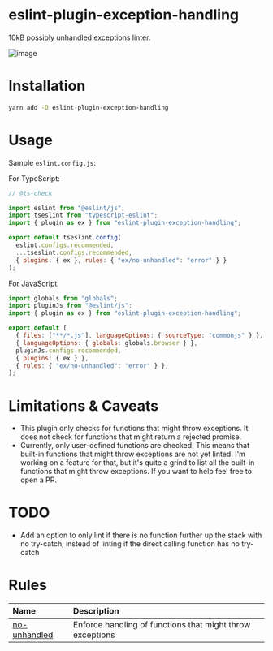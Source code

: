 # eslint-plugin-exception-handling

10kB possibly unhandled exceptions linter.

![image](https://github.com/Akronae/eslint-plugin-exception-handling/assets/17302866/f77dd81a-09c5-4f41-a3f1-d017df1bb1b9)

# Installation

```bash
yarn add -D eslint-plugin-exception-handling
```

# Usage

Sample `eslint.config.js`:

For TypeScript:

```js
// @ts-check

import eslint from "@eslint/js";
import tseslint from "typescript-eslint";
import { plugin as ex } from "eslint-plugin-exception-handling";

export default tseslint.config(
  eslint.configs.recommended,
  ...tseslint.configs.recommended,
  { plugins: { ex }, rules: { "ex/no-unhandled": "error" } }
);
```

For JavaScript:

```js
import globals from "globals";
import pluginJs from "@eslint/js";
import { plugin as ex } from "eslint-plugin-exception-handling";

export default [
  { files: ["**/*.js"], languageOptions: { sourceType: "commonjs" } },
  { languageOptions: { globals: globals.browser } },
  pluginJs.configs.recommended,
  { plugins: { ex } },
  { rules: { "ex/no-unhandled": "error" } },
];
```

# Limitations & Caveats

- This plugin only checks for functions that might throw exceptions. It does not check for functions that might return a rejected promise.
- Currently, only user-defined functions are checked. This means that built-in functions that might throw exceptions are not yet linted. I'm working on a feature for that, but it's quite a grind to list all the built-in functions that might throw exceptions. If you want to help feel free to open a PR.

# TODO
- Add an option to only lint if there is no function further up the stack with no try-catch, instead of linting if the direct calling function has no try-catch

# Rules

<!-- begin auto-generated rules list -->

| Name                                       | Description                                               |
| :----------------------------------------- | :-------------------------------------------------------- |
| [no-unhandled](docs/rules/no-unhandled.md) | Enforce handling of functions that might throw exceptions |

<!-- end auto-generated rules list -->

